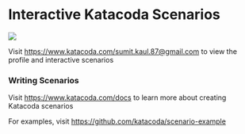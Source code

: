 # Interactive Katacoda Scenarios

[![](http://shields.katacoda.com/katacoda/sumit.kaul.87@gmail.com/count.svg)](https://www.katacoda.com/sumit.kaul.87@gmail.com "Get your profile on Katacoda.com")

Visit https://www.katacoda.com/sumit.kaul.87@gmail.com to view the profile and interactive scenarios

### Writing Scenarios
Visit https://www.katacoda.com/docs to learn more about creating Katacoda scenarios

For examples, visit https://github.com/katacoda/scenario-example
